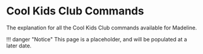 # Cool Kids Club Commands

The explanation for all the Cool Kids Club commands available for Madeline.

!!! danger "Notice"
    This page is a placeholder, and will be populated at a later date.
